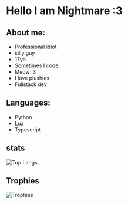 # Hello I am Nightmare :3
## About me:
- Professional idiot
- silly guy
- 17yo
- Sometimes I code
- Meow :3
- I love plushies
- Fullstack dev
## Languages:
- Python
- Lua
- Typescript
## stats
![Top Langs](https://github-readme-stats.vercel.app/api/top-langs/?username=NightmarePog&layout=compact)
## Trophies
![Trophies](https://github-profile-trophy.vercel.app/?username=nightmarepog&theme=darkhub)
